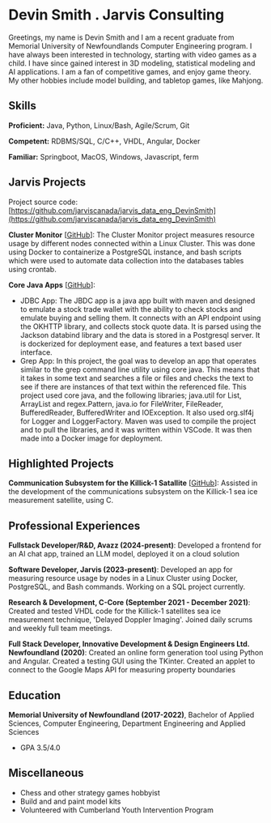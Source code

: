 # Devin Smith . Jarvis Consulting

Greetings, my name is Devin Smith and I am a recent graduate from Memorial University of Newfoundlands Computer Engineering program. I have always been interested in technology, starting with video games as a child. I have since gained interest in 3D modeling, statistical modeling and AI applications. I am a fan of competitive games, and enjoy game theory. My other hobbies include model building, and tabletop games, like Mahjong.

## Skills

**Proficient:** Java, Python, Linux/Bash, Agile/Scrum, Git

**Competent:** RDBMS/SQL, C/C++, VHDL, Angular, Docker

**Familiar:** Springboot, MacOS, Windows, Javascript, ferm

## Jarvis Projects

Project source code: [https://github.com/jarviscanada/jarvis_data_eng_DevinSmith](https://github.com/jarviscanada/jarvis_data_eng_DevinSmith)


**Cluster Monitor** [[GitHub](https://github.com/jarviscanada/jarvis_data_eng_DevinSmith/tree/master/linux_sql)]: The Cluster Monitor project measures resource usage by different nodes connected within a Linux Cluster. This was done using Docker to containerize a PostgreSQL instance, and bash scripts which were used to automate data collection into the databases tables using crontab.

**Core Java Apps** [[GitHub](https://github.com/jarviscanada/jarvis_data_eng_DevinSmith/tree/master/core_java)]:
      
  - JDBC App: The JBDC app is a java app built with maven and designed to emulate a stock trade wallet with the ability to check stocks and emulate buying and selling them. It connects with an API endpoint using the OKHTTP library, and collects stock quote data. It is parsed using the Jackson databind library and the data is stored in a Postgresql server. It is dockerized for deployment ease, and features a text based user interface.
  - Grep App: In this project, the goal was to develop an app that operates similar to the grep command line utility using core java. This means that it takes in some text and searches a file or files and checks the text to see if there are instances of that text within the referenced file. This project used core java, and the following libraries; java.util for List, ArrayList and regex.Pattern, java.io for FileWriter, FileReader, BufferedReader, BufferedWriter and IOException. It also used org.slf4j for Logger and LoggerFactory. Maven was used to compile the project and to pull the libraries, and it was written within VSCode. It was then made into a Docker image for deployment.


## Highlighted Projects
**Communication Subsystem for the Killick-1 Satallite** [[GitHub](https://github.com/jarviscanada/jarvis_profile_builder)]: Assisted in the development of the communications subsystem on the Killick-1 sea ice measurement satellite, using C.


## Professional Experiences

**Fullstack Developer/R&D, Avazz (2024-present)**: Developed a frontend for an AI chat app, trained an LLM model, deployed it on a cloud solution

**Software Developer, Jarvis (2023-present)**: Developed an app for measuring resource usage by nodes in a Linux Cluster using Docker, PostgreSQL, and Bash commands. Working on a SQL project currently.

**Research & Development, C-Core (September 2021 - December 2021)**: Created and tested VHDL code for the Killick-1 satellites sea ice measurement technique, 'Delayed Doppler Imaging'. Joined daily scrums and weekly full team meetings.

**Full Stack Developer, Innovative Development & Design Engineers Ltd. Newfoundland (2020)**: Created an online form generation tool using Python and Angular. Created a testing GUI using the TKinter. Created an applet to connect to the Google Maps API for measuring property boundaries 


## Education
**Memorial University of Newfoundland (2017-2022)**, Bachelor of Applied Sciences, Computer Engineering, Department Engineering and Applied Sciences
- GPA 3.5/4.0


## Miscellaneous
- Chess and other strategy games hobbyist
- Build and and paint model kits
- Volunteered with Cumberland Youth Intervention Program